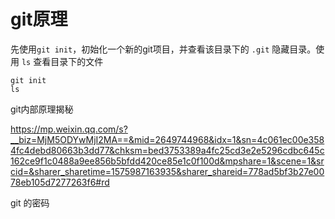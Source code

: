 # git原理





先使用`git init`，初始化一个新的git项目，并查看该目录下的 `.git` 隐藏目录。使用 `ls`  查看目录下的文件

```shell
git init
ls
```





git内部原理揭秘

https://mp.weixin.qq.com/s?__biz=MjM5ODYwMjI2MA==&mid=2649744968&idx=1&sn=4c061ec00e3584fc4debd80663b3dd77&chksm=bed3753389a4fc25cd3e2e5296cdbc645c162ce9f1c0488a9ee856b5bfdd420ce85e1c0f100d&mpshare=1&scene=1&srcid=&sharer_sharetime=1575987163935&sharer_shareid=778ad5bf3b27e0078eb105d7277263f6#rd



git 的密码